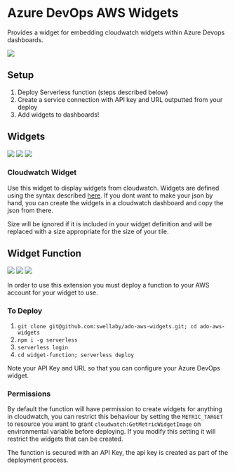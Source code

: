 # Azure DevOps AWS Widgets

Provides a widget for embedding cloudwatch widgets within Azure Devops dashboards.

![][preview-img]

## Setup
1. Deploy Serverless function (steps described below)
2. Create a service connection with API key and URL outputted from your deploy
3. Add widgets to dashboards!


## Widgets

![][w-build] ![][w-sonar-status] ![][w-sonar-coverage]

### Cloudwatch Widget
Use this widget to display widgets from cloudwatch. Widgets are defined using the syntax described [here](https://docs.aws.amazon.com/AmazonCloudWatch/latest/APIReference/CloudWatch-Metric-Widget-Structure.html). If you dont want to make your json by hand, you can create the widgets in a cloudwatch dashboard and copy the json from there.

Size will be ignored if it is included in your widget definition and will be replaced with a size appropriate for the size of your tile.

## Widget Function

![][f-build] ![][f-sonar-status] ![][f-sonar-coverage]

In order to use this extension you must deploy a function to your AWS account for your widget to use.

### To Deploy

1. `git clone git@github.com:swellaby/ado-aws-widgets.git; cd ado-aws-widgets`
2. `npm i -g serverless`
3. `serverless login`
4. `cd widget-function; serverless deploy`

Note your API Key and URL so that you can configure your Azure DevOps widget.

### Permissions
By default the function will have permission to create widgets for anything in cloudwatch, you can restrict this behaviour by setting the `METRIC_TARGET` to resource you want to grant `cloudwatch:GetMetricWidgetImage` on environmental variable before deploying. If you modify this setting it will restrict the widgets that can be created.

The function is secured with an API Key, the api key is created as part of the deployment process.

[preview-img]: ./docs/dashboard.png
[f-build]: https://dev.azure.com/swellaby/OpenSource/_apis/build/status/ado-aws-widgets/ado-aws-widgets.function?branchName=master
[f-sonar-status]: https://sonarcloud.io/api/project_badges/measure?project=aws-widget-function&metric=alert_status
[f-sonar-coverage]: https://sonarcloud.io/api/project_badges/measure?project=aws-widget-function&metric=coverage
[w-build]: https://dev.azure.com/swellaby/OpenSource/_apis/build/status/ado-aws-widgets/ado-aws-widgets?branchName=master
[w-sonar-status]: https://sonarcloud.io/api/project_badges/measure?project=aws-widget&metric=alert_status
[w-sonar-coverage]: https://sonarcloud.io/api/project_badges/measure?project=aws-widget&metric=coverage
